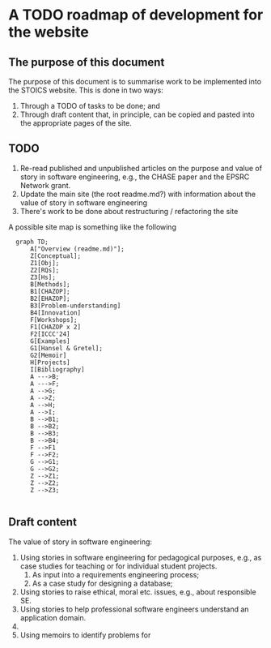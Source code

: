 # A TODO roadmap of development for the website

## The purpose of this document

The purpose of this document is to summarise work to be implemented into the STOICS website. This is done in two ways:

1. Through a TODO of tasks to be done; and
2. Through draft content that, in principle, can be copied and pasted into the appropriate pages of the site.

## TODO

1. Re-read published and unpublished articles on the purpose and value of story in software engineering, e.g., the CHASE paper and the EPSRC Network grant.
2. Update the main site (the root readme.md?) with information about the value of story in software engineering
3. There's work to be done about restructuring / refactoring the site

A possible site map is something like the following

```mermaid
  graph TD;
      A["Overview (readme.md)"];
      Z[Conceptual];
      Z1[Obj];
      Z2[RQs];
      Z3[Hs];
      B[Methods];
      B1[CHAZOP];
      B2[EHAZOP];
      B3[Problem-understanding]
      B4[Innovation]
      F[Workshops];
      F1[CHAZOP x 2]
      F2[ICCC'24]
      G[Examples]
      G1[Hansel & Gretel];
      G2[Memoir]
      H[Projects]
      I[Bibliography]
      A --->B;
      A --->F;
      A -->G;
      A -->Z;
      A -->H;
      A -->I;
      B -->B1;
      B -->B2;
      B -->B3;
      B -->B4;
      F -->F1
      F -->F2;
      G -->G1;
      G -->G2;
      Z -->Z1;
      Z -->Z2;
      Z -->Z3;
     
```



## Draft content

The value of story in software engineering:

1. Using stories in software engineering for pedagogical purposes, e.g., as case studies for teaching or for individual student projects.
   1. As input into a requirements engineering process;
   2. As a case study for designing a database;
2. Using stories to raise ethical, moral etc. issues, e.g., about responsible SE.
3. Using stories to help professional software engineers understand an application domain.
4. 
5. Using memoirs to identify problems for 